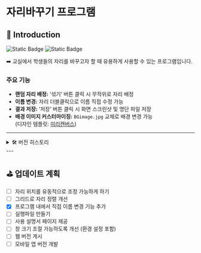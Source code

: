 # 자리바꾸기 프로그램

## 📌 Introduction

<img alt="Static Badge" src="https://img.shields.io/badge/python-%233776AB?style=for-the-badge&logo=python&logoColor=white"> <img alt="Static Badge" src="https://img.shields.io/badge/PyQt5-%2341CD52?style=for-the-badge&logo=Qt&logoColor=white">

➡️ 교실에서 학생들의 자리를 바꾸고자 할 때 유용하게 사용할 수 있는 프로그램입니다.  


### 주요 기능

- **랜덤 자리 배정:** ‘섞기’ 버튼 클릭 시 무작위로 자리 배정
- **이름 변경:** 자리 더블클릭으로 이름 직접 수정 가능
- **결과 저장:** ‘저장’ 버튼 클릭 시 화면 스크린샷 및 명단 파일 저장
- **배경 이미지 커스터마이징:** `BGimage.jpg` 교체로 배경 변경 가능  
  (디자인 템플릿: [미리캔버스](https://www.miricanvas.com/v/14lv5s5))

---
<details>
<summary>🛠️ 버전 히스토리</summary>
<div markdown="1">
  
### ver.1.1 (2025.05.15)

- 좌석 이름을 더블클릭하여 수정 가능
- 저장 완료 시 메시지 출력 추가
- 일부 OS에서 전체 화면 스크린샷 문제 수정
- 좌석 변수 선언 방식 개선 (리팩토링)
- '섞기' 및 '저장' 버튼 UI 개선

### ver.1.0 (~2023.03.31)

- 좌석 수 고정
- 특정 좌석 고정 가능 (셔플 시)
- 파일 입출력 기능 구현
- 자리 섞기 시 카운트다운 GIF 표시
</div>
</details>
---

## ⛳️ 업데이트 계획

- [ ] 자리 위치를 유동적으로 조정 가능하게 하기
- [ ] 그리드로 자리 정렬 개선
- [x] 프로그램 내에서 직접 이름 변경 기능 추가
- [ ] 실행파일 만들기
- [ ] 사용 설명서 페이지 제공
- [ ] 창 크기 조절 가능하도록 개선 (환경 설정 포함)
- [ ] 웹 버전 게시
- [ ] 모바일 앱 버전 개발
